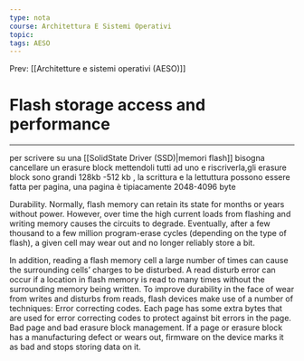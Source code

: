 ```yaml
---
type: nota
course: Architettura E Sistemi Operativi
topic: 
tags: AESO
---
```


Prev: [[Architetture e sistemi operativi (AESO)]]

# Flash storage access and performance
---
per scrivere su una [[SolidState Driver (SSD)|memori flash]] bisogna cancellare un erasure block mettendoli tutti ad uno e riscriverla,gli erasure block sono grandi 128kb -512 kb , la scrittura e la lettuttura possono essere fatta per pagina, una pagina è tipiacamente 2048-4096 byte

Durability. Normally, flash memory can retain its state for months or years without power.
However, over time the high current loads from flashing and writing memory causes the
circuits to degrade. Eventually, after a few thousand to a few million program-erase cycles
(depending on the type of flash), a given cell may wear out and no longer reliably store a
bit.

In addition, reading a flash memory cell a large number of times can cause the surrounding
cells’ charges to be disturbed. A read disturb error can occur if a location in flash memory
is read to many times without the surrounding memory being written.
To improve durability in the face of wear from writes and disturbs from reads, flash devices
make use of a number of techniques:
Error correcting codes. Each page has some extra bytes that are used for error
correcting codes to protect against bit errors in the page.
Bad page and bad erasure block management. If a page or erasure block has a
manufacturing defect or wears out, firmware on the device marks it as bad and stops
storing data on it.
